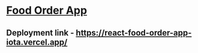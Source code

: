 # [Food Order App](https://react-food-order-app-iota.vercel.app/)
## Deployment link - https://react-food-order-app-iota.vercel.app/
